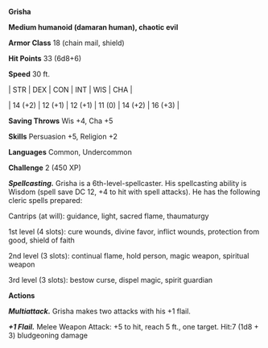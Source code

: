 **Grisha**

**Medium humanoid (damaran human), chaotic evil**

**Armor Class** 18 (chain mail, shield)

**Hit Points** 33 (6d8+6)

**Speed** 30 ft.

|   STR   |   DEX   |   CON   |   INT   |   WIS   |   CHA   |
  
| 14 (+2) | 12 (+1) | 12 (+1) | 11 (0) | 14 (+2) | 16 (+3) |

**Saving Throws** Wis +4, Cha +5

**Skills** Persuasion +5, Religion +2

**Languages** Common, Undercommon

**Challenge** 2 (450 XP)

***Spellcasting.*** Grisha is a 6th-level-spellcaster. His spellcasting ability is Wisdom (spell save DC 12, +4 to hit with spell attacks). He has the following cleric spells prepared:

Cantrips (at will): guidance, light, sacred flame, thaumaturgy

1st level (4 slots): cure wounds, divine favor, inflict wounds, protection from good, shield of faith

2nd level (3 slots): continual flame, hold person, magic weapon, spiritual weapon

3rd level (3 slots): bestow curse, dispel magic, spirit guardian

**Actions**

***Multiattack.*** Grisha makes two attacks with his +1 flail.

***+1 Flail.*** Melee Weapon Attack: +5 to hit, reach 5 ft., one target. Hit:7 (1d8 + 3) bludgeoning damage

